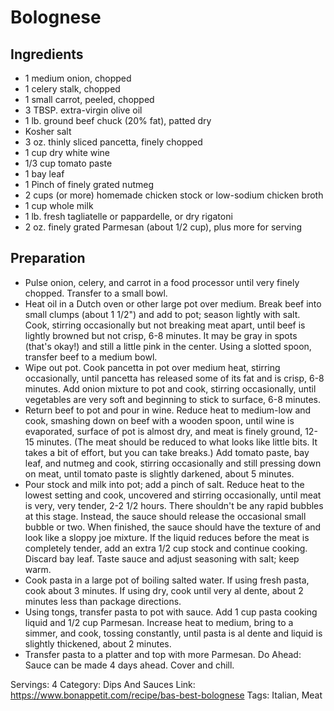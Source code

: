 # Bolognese
## Ingredients
- 1 medium onion, chopped
- 1 celery stalk, chopped
- 1 small carrot, peeled, chopped
- 3 TBSP. extra-virgin olive oil
- 1 lb. ground beef chuck (20% fat), patted dry
- Kosher salt
- 3 oz. thinly sliced pancetta, finely chopped
- 1 cup dry white wine
- 1/3 cup tomato paste
- 1 bay leaf
- 1 Pinch of finely grated nutmeg
- 2 cups (or more) homemade chicken stock or low-sodium chicken broth
- 1 cup whole milk
- 1 lb. fresh tagliatelle or pappardelle, or dry rigatoni
- 2 oz. finely grated Parmesan (about 1/2 cup), plus more for serving
## Preparation
- Pulse onion, celery, and carrot in a food processor until very finely chopped. Transfer to a small bowl.
- Heat oil in a Dutch oven or other large pot over medium. Break beef into small clumps (about 1 1/2") and add to pot; season lightly with salt. Cook, stirring occasionally but not breaking meat apart, until beef is lightly browned but not crisp, 6-8 minutes. It may be gray in spots (that's okay!) and still a little pink in the center. Using a slotted spoon, transfer beef to a medium bowl.
- Wipe out pot. Cook pancetta in pot over medium heat, stirring occasionally, until pancetta has released some of its fat and is crisp, 6-8 minutes. Add onion mixture to pot and cook, stirring occasionally, until vegetables are very soft and beginning to stick to surface, 6-8 minutes.
- Return beef to pot and pour in wine. Reduce heat to medium-low and cook, smashing down on beef with a wooden spoon, until wine is evaporated, surface of pot is almost dry, and meat is finely ground, 12-15 minutes. (The meat should be reduced to what looks like little bits. It takes a bit of effort, but you can take breaks.) Add tomato paste, bay leaf, and nutmeg and cook, stirring occasionally and still pressing down on meat, until tomato paste is slightly darkened, about 5 minutes.
- Pour stock and milk into pot; add a pinch of salt. Reduce heat to the lowest setting and cook, uncovered and stirring occasionally, until meat is very, very tender, 2-2 1/2 hours. There shouldn't be any rapid bubbles at this stage. Instead, the sauce should release the occasional small bubble or two. When finished, the sauce should have the texture of and look like a sloppy joe mixture. If the liquid reduces before the meat is completely tender, add an extra 1/2 cup stock and continue cooking. Discard bay leaf. Taste sauce and adjust seasoning with salt; keep warm.
- Cook pasta in a large pot of boiling salted water. If using fresh pasta, cook about 3 minutes. If using dry, cook until very al dente, about 2 minutes less than package directions.
- Using tongs, transfer pasta to pot with sauce. Add 1 cup pasta cooking liquid and 1/2 cup Parmesan. Increase heat to medium, bring to a simmer, and cook, tossing constantly, until pasta is al dente and liquid is slightly thickened, about 2 minutes.
- Transfer pasta to a platter and top with more Parmesan.
Do Ahead: Sauce can be made 4 days ahead. Cover and chill.

Servings: 4
Category: Dips And Sauces
Link: https://www.bonappetit.com/recipe/bas-best-bolognese
Tags: Italian, Meat
